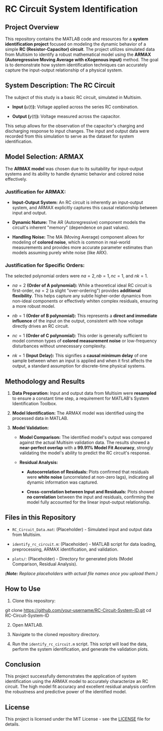 # RC Circuit System Identification

## Project Overview

This repository contains the MATLAB code and resources for a **system identification project** focused on modeling the dynamic behavior of a simple **RC (Resistor-Capacitor) circuit**. The project utilizes simulated data from Multisim to identify a robust mathematical model using the **ARMAX (Autoregressive Moving Average with eXogenous input)** method. The goal is to demonstrate how system identification techniques can accurately capture the input-output relationship of a physical system.

## System Description: The RC Circuit

The subject of this study is a basic RC circuit, simulated in Multisim.

* **Input (**$u(t)$**):** Voltage applied across the series RC combination.

* **Output (**$y(t)$**):** Voltage measured across the capacitor.

This setup allows for the observation of the capacitor's charging and discharging response to input changes. The input and output data were recorded from this simulation to serve as the dataset for system identification.

## Model Selection: ARMAX

The **ARMAX model** was chosen due to its suitability for input-output systems and its ability to handle dynamic behavior and colored noise effectively.

### Justification for ARMAX:

* **Input-Output System:** An RC circuit is inherently an input-output system, and ARMAX explicitly captures this causal relationship between input and output.

* **Dynamic Nature:** The AR (Autoregressive) component models the circuit's inherent "memory" (dependence on past values).

* **Handling Noise:** The MA (Moving Average) component allows for modeling of **colored noise**, which is common in real-world measurements and provides more accurate parameter estimates than models assuming purely white noise (like ARX).

### Justification for Specific Orders:

The selected polynomial orders were $na=2, nb=1, nc=1$, and $nk=1$.

* $na=2$ **(Order of A polynomial):** While a theoretical ideal RC circuit is first-order, $na=2$ (a slight "over-ordering") provides **additional flexibility**. This helps capture any subtle higher-order dynamics from non-ideal components or effectively whiten complex residuals, ensuring a more robust model.

* $nb=1$ **(Order of B polynomial):** This represents a **direct and immediate influence** of the input on the output, consistent with how voltage directly drives an RC circuit.

* $nc=1$ **(Order of C polynomial):** This order is generally sufficient to model common types of **colored measurement noise** or low-frequency disturbances without unnecessary complexity.

* $nk=1$ **(Input Delay):** This signifies a **causal minimum delay** of one sample between when an input is applied and when it first affects the output, a standard assumption for discrete-time physical systems.

## Methodology and Results

1. **Data Preparation:** Input and output data from Multisim were **resampled** to ensure a constant time step, a requirement for MATLAB's System Identification Toolbox.

2. **Model Identification:** The ARMAX model was identified using the processed data in MATLAB.

3. **Model Validation:**

   * **Model Comparison:** The identified model's output was compared against the actual Multisim validation data. The results showed a **near-perfect overlap** with a **99.91% Model Fit Accuracy**, strongly validating the model's ability to predict the RC circuit's response.

   * **Residual Analysis:**

     * **Autocorrelation of Residuals:** Plots confirmed that residuals were **white noise** (uncorrelated at non-zero lags), indicating all dynamic information was captured.

     * **Cross-correlation between Input and Residuals:** Plots showed **no correlation** between the input and residuals, confirming the model fully accounted for the linear input-output relationship.

## Files in this Repository

* `RC_Circuit_Data.mat`: (Placeholder) - Simulated input and output data from Multisim.

* `identify_rc_circuit.m`: (Placeholder) - MATLAB script for data loading, preprocessing, ARMAX identification, and validation.

* `plots/`: (Placeholder) - Directory for generated plots (Model Comparison, Residual Analysis).

*(**Note:** Replace placeholders with actual file names once you upload them.)*

## How to Use

1. Clone this repository:


git clone https://github.com/your-username/RC-Circuit-System-ID.git
cd RC-Circuit-System-ID


2. Open MATLAB.

3. Navigate to the cloned repository directory.

4. Run the `identify_rc_circuit.m` script. This script will load the data, perform the system identification, and generate the validation plots.

## Conclusion

This project successfully demonstrates the application of system identification using the ARMAX model to accurately characterize an RC circuit. The high model fit accuracy and excellent residual analysis confirm the robustness and predictive power of the identified model.

## License

This project is licensed under the MIT License - see the [LICENSE](LICENSE) file for details.
